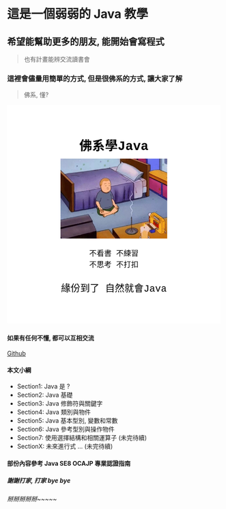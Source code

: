 # 這是一個弱弱的 Java 教學

## 希望能幫助更多的朋友, 能開始會寫程式
> 也有計畫能辨交流讀書會

### 這裡會儘量用簡單的方式, 但是很佛系的方式, 讓大家了解
> 佛系, 懂?
<img src="pic1.png" alt="drawing" width="500"/>

#### 如果有任何不懂, 都可以互相交流
[Github](https://github.com/wangchenshu/start-java)

#### 本文小綱
* Section1: Java 是 ?
* Section2: Java 基礎
* Section3: Java 修飾符與關鍵字
* Section4: Java 類別與物件
* Section5: Java 基本型別, 變數和常數
* Section6: Java 參考型別與操作物件
* Section7: 使用選擇結構和相關運算子 (未完待續)
* SectionX: 未來進行式 ... (未完待續)

#### 部份內容參考 Java SE8 OCAJP 專業認證指南
##### 謝謝打家, 打家 bye bye

###### 掰掰掰掰掰~~~~~
